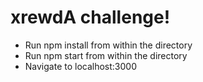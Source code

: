 <h1>xrewdA challenge!</h1>

<ul>
    <li> Run npm install from within the directory</li>
    <li> Run npm start from within the directory</li>
    <li> Navigate to localhost:3000</li>
</ul>